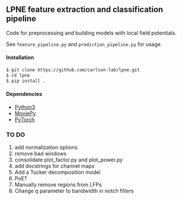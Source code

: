 ## LPNE feature extraction and classification pipeline

Code for preprocessing and building models with local field potentials.

See `feature_pipeline.py` and `prediction_pipeline.py` for usage.

#### Installation

```bash
$ git clone https://github.com/carlson-lab/lpne.git
$ cd lpne
$ pip install .
```

#### Dependencies
* [Python3](https://www.python.org/)
* [MoviePy](https://github.com/Zulko/moviepy)
* [PyTorch](https://pytorch.org)


### TO DO
1. add normalization options
4. remove bad windows
6. consolidate plot_factor.py and plot_power.py
7. add docstrings for channel maps
9. Add a Tucker decomposition model
10. PoE?
12. Manually remove regions from LFPs
17. Change q parameter to bandwidth in notch filters
